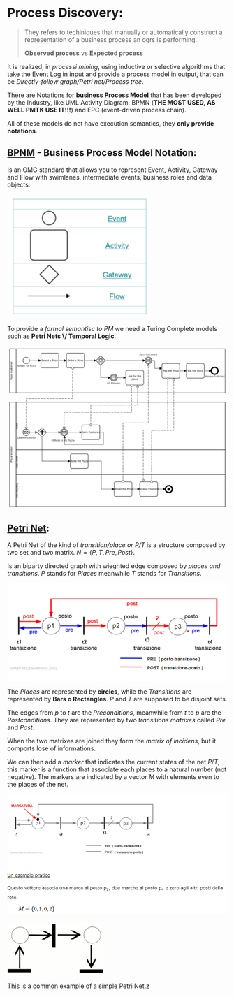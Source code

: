 # Process Discovery:

> They refers to techiniques that manually or automatically construct a representation of a business process an ogrs is performing.
>
> **Observed process** vs **Expected process**

It is realized, in *processi mining*, using inductive or selective algorithms that take the Event Log in input and provide a process model in output, that can be *Directly-follow graph/Petri net/Process tree*.

There are Notations for **business Process Model** that has been developed by the Industry, like UML Activity Diagram, BPMN (**THE MOST USED, AS WELL PMTK USE IT!!!**) and EPC (event-driven process chain).

All of these models do not have execution semantics, they **only provide notations**.

## [BPNM](https://www.bpmn.org) - Business Process Model Notation:

Is an OMG standard that allows you to represent Event, Activity, Gateway and Flow with swimlanes, intermediate events, business roles and data objects.

![image-20240408112405004](./assets/image-20240408112405004.png)

To provide a *formal semantisc to PM* we need a Turing Complete models such as **Petri Nets \\/ Temporal Logic**.

<img src="./assets/image-20240408112909910.png" alt="image-20240408112909910" style="zoom:67%;" />

## [Petri Net](https://www.andreaminini.org/sistemi/reti-di-petri/):

A Petri Net of the kind of *transition/place or P/T* is a structure composed by two set and two matrix. $N=\{P,T,Pre,Post\}$.

Is an biparty directed graph with wieghted edge composed by *places and transitions*. $P$ stands for *Places* meanwhile $T$ stands for *Transitions*.

![image-20240408121601324](./assets/image-20240408121601324.png)

The *Places* are represented by **circles**, while the *Transitions* are represented by **Bars o Rectangles**. $P$ and $T$ are supposed to be disjoint sets.

The edges from $p$ to $t$ are the $Preconditions$, meanwhile from $t$ to $p$ are the $Postconditions$. They are represented by two *transitions matrixes* called $Pre$ and $Post$.

When the two matrixes are joined they form the *matrix of incidens*, but it comports lose of informations.

We can then add a *marker* that indicates the current states of the net $P/T$, this marker is a function that associate each places to a natural number (not negative). The markers are indicated by a vector $M$ with elements even to the places of the net.

![image-20240408122154937](./assets/image-20240408122154937.png)

![img](./assets/220px-Animated_Petri_net_commons.gif)

This is a common example of a simple Petri Net.z